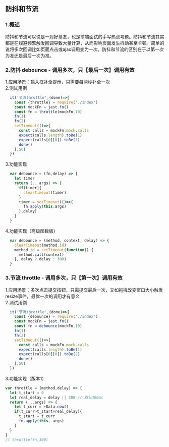 
## 防抖和节流

### 1.概述
  防抖和节流可以说是一对好基友，也是前端面试的手写热点考题。防抖和节流其实都是在规避频繁触发回调导致大量计算，从而影响页面发生抖动甚至卡顿。简单的说将多次回调比如页面点击或ajax调用变为一次。防抖和节流的区别在于以第一次为准还是最后一次为准。  
### 2.防抖 debounce - 调用多次，只【最后一次】调用有效
  1.应用场景：输入框补全提示，只需要每两秒补全一次  
  2.测试用例  
```js
  it('节流throttle',(done)=>{
    const {throttle} = require('./index')
    const mockFn = jest.fn()
    const fn = throttle(mockFn,10)
    fn(1)
    fn(2)
    setTimeout(()=>{
      const calls = mockFn.mock.calls
      expect(calls.length).toBe(1)
      expect(calls[0][0]).toBe(1)
      done()
    },50)
  })
```
  3.功能实现  
```js
  var debounce = (fn,delay) => {
    let timer
    return (...args) => {
      if(timer){
        clearTimeout(timer)
      }
      timer = setTimeout(()=>{
        fn.apply(this,args)
      },delay)
    }
  }
```
  4.功能实现（高级函数版）
```js
  var debounce = (method, context, delay) => {
    clearTimeout(method.id)
    method.id = setTimeout(function() {
      method.call(context)
    }, delay ? delay : 300)
  }
```

### 3.节流 throttle - 调用多次，只【第一次】调用有效
  1.应用场景：多次点击提交按钮，只需提交最后一次，又如拖拽改变窗口大小触发resize事件，最优一次的调用才有意义  
  2.测试用例  
```js
  it('节流throttle',(done)=>{
    const {debounce} = require('./index')
    const mockFn = jest.fn()
    const fn = debounce(mockFn,10)
    fn(1)
    fn(2)
    setTimeout(()=>{
      const calls = mockFn.mock.calls
      expect(calls.length).toBe(1)
      expect(calls[0][0]).toBe(2)
      done()
    },50)
  })
```
  3.功能实现（版本1）  
```js
var throttle = (method,delay) => {
  let t_start = 0
  let real_delay = delay || 300 // 默认300ms
  return (...args) => {
    let t_curr = +Data.now()
    if(t_curr>t_start+real_delay){
      t_start = t_curr
      fn.apply(this, args)
    }
  }
}
// throttle(fn,300)
```